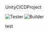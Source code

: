 UnityCICDProject

![Tester](https://img.shields.io/github/workflow/status/L1247/UnityCICDProject/Build?style=plastic)
![Builder](https://img.shields.io/github/workflow/status/L1247/UnityCICDProject/Build?style=plastic)

test
